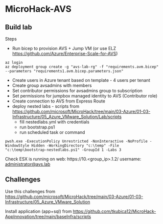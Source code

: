 # MicroHack-AVS

## Build lab

Steps
- Run bicep to provision AVS + Jump VM (or use ELZ https://github.com/Azure/Enterprise-Scale-for-AVS)
```
az login
az deployment group create -g "avs-lab-rg" -f "requirements.avm.bicep" --parameters "requirements1.avm.bicep.parameters.json"
```
- Create users in Azure tenant based on template - 4 users per tenant
- Create group avsadmins with members
- Set contributor permissions for avsadmins group to subscription
- Set permissions for jumpbox managed identity to AVS (Contributor role)
- Create connection to AVS from Express Route
- deploy nested labs - scripts from https://github.com/microsoft/MicroHack/tree/main/03-Azure/01-03-Infrastructure/05_Azure_VMware_Solution/Lab/scripts
  - fill nestedlabs.yml with credentials
  - run bootstrap.ps1
  - run scheduled task or command

```pwsh
pwsh.exe -ExecutionPolicy Unrestricted -NonInteractive -NoProfile -WindowStyle Hidden -WorkingDirectory "c:\temp" -File "c:\temp\bootstrap-nestedlabs.ps1" -GroupId 1 -Labs 3
```
Check ESX is running on web:  https://10.<group_ip>.1.2/
username: administrator@avs.lab

## Challenges
Use this challenges from https://github.com/microsoft/MicroHack/tree/main/03-Azure/01-03-Infrastructure/05_Azure_VMware_Solution

Install application (app+sql) from https://github.com/tkubica12/MicroHack-AppInnovation/tree/main/baseInfra/scripts
